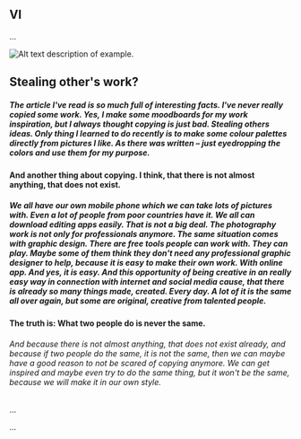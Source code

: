 ## VI

…

![Alt text description of example.](img/fig-6-1.png)

## Stealing other's work?

##### The article I've read is so much full of interesting facts. I've never really copied some work. Yes, I make some moodboards for my work inspiration, but I always thought copying is just bad. Stealing others ideas. Only thing I learned to do recently is to make some colour palettes directly from pictures I like. As there was written – just eyedropping the colors and use them for my purpose. 

#### And another thing about copying. I think, that there is not almost anything, that does not exist. 

##### We all have our own mobile phone which we can take lots of pictures with. Even a lot of people from poor countries have it. We all can download editing apps easily. That is not a big deal. The photography work is not only for professionals anymore. The same situation comes with graphic design. There are free tools people can work with. They can play. Maybe some of them think they don't need any professional graphic designer to help, because it is easy to make their own work. With online app. And yes, it is easy. And this opportunity of being creative in an really easy way in connection with internet and social media cause, that there is already so many things made, created. Every day. A lot of it is the same all over again, but some are original, creative from talented people.  

#### The truth is: What two people do is never the same. 

###### And because there is not almost anything, that does not exist already, and because if two people do the same, it is not the same, then we can maybe have a good reason to not be scared of copying anymore. We can get inspired and maybe even try to do the same thing, but it won't be the same, because we will make it in our own style.

…

…
